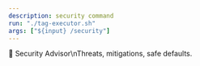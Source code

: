 ```yaml
---
description: security command
run: "./tag-executor.sh"
args: ["${input} /security"]
---
```


🔐 Security Advisor\nThreats, mitigations, safe defaults.